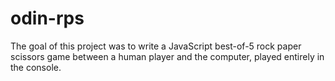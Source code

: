 # odin-rps
The goal of this project was to write a JavaScript best-of-5 rock paper scissors game between a human player and the computer, played entirely in the console. 
